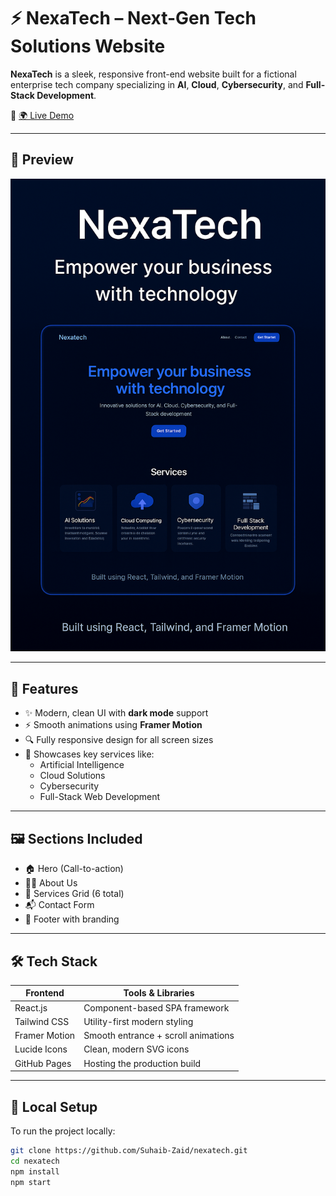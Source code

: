 # ⚡ NexaTech – Next-Gen Tech Solutions Website

**NexaTech** is a sleek, responsive front-end website built for a fictional enterprise tech company specializing in **AI**, **Cloud**, **Cybersecurity**, and **Full-Stack Development**.

🔗 [🌍 Live Demo](https://suhaib-zaid.github.io/nexatech)

---

## 📸 Preview

![NexaTech Screenshot](./screenshots/nexatech-dark.png)

---

## 🚀 Features

- ✨ Modern, clean UI with **dark mode** support
- ⚡ Smooth animations using **Framer Motion**
- 🔍 Fully responsive design for all screen sizes
- 🧠 Showcases key services like:
  - Artificial Intelligence
  - Cloud Solutions
  - Cybersecurity
  - Full-Stack Web Development

---

## 🖼️ Sections Included

- 🏠 Hero (Call-to-action)
- 👨‍💻 About Us
- 💼 Services Grid (6 total)
- 📬 Contact Form
- 🧾 Footer with branding

---

## 🛠 Tech Stack

| Frontend        | Tools & Libraries                   |
|-----------------|--------------------------------------|
| React.js        | Component-based SPA framework        |
| Tailwind CSS    | Utility-first modern styling         |
| Framer Motion   | Smooth entrance + scroll animations  |
| Lucide Icons    | Clean, modern SVG icons              |
| GitHub Pages    | Hosting the production build         |

---

## 🧪 Local Setup

To run the project locally:

```bash
git clone https://github.com/Suhaib-Zaid/nexatech.git
cd nexatech
npm install
npm start
